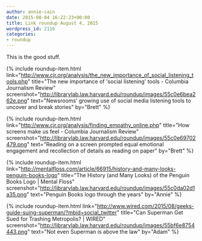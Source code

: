 ```yaml
---
author: annie-cain
date: 2015-08-04 16:22:23+00:00
title: Link roundup August 4, 2015
wordpress_id: 2116
categories:
- roundup
---
```


This is the good stuff.

{% include roundup-item.html
  link="http://www.cjr.org/analysis/the_new_importance_of_social_listening_tools.php"
  title="The new importance of 'social listening' tools - Columbia Journalism Review"
  screenshot="http://librarylab.law.harvard.edu/roundup/images/55c0e6bea262e.png"
  text="Newsrooms’ growing use of social media listening tools to uncover and break stories"
  by="Brett"
%}

{% include roundup-item.html
  link="http://www.cjr.org/analysis/finding_empathy_online.php"
  title="How screens make us feel - Columbia Journalism Review"
  screenshot="http://librarylab.law.harvard.edu/roundup/images/55c0e69702479.png"
  text="Reading on a screen prompted equal emotional engagement and recollection of details as reading on paper"
  by="Brett"
%}

{% include roundup-item.html
  link="http://mentalfloss.com/article/66915/history-and-many-looks-penguin-books-logo"
  title="The History (and Many Looks) of the Penguin Books Logo | Mental Floss"
  screenshot="http://librarylab.law.harvard.edu/roundup/images/55c0da02d1a35.png"
  text="Penguin Books logo through the years"
  by="Annie"
%}

{% include roundup-item.html
  link="http://www.wired.com/2015/08/geeks-guide-suing-superman/?mbid=social_twitter"
  title="Can Superman Get Sued for Trashing Metropolis? | WIRED"
  screenshot="http://librarylab.law.harvard.edu/roundup/images/55bf6e8754443.png"
  text="Not even Superman is above the law"
  by="Adam"
%}
